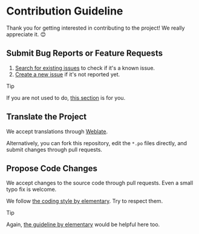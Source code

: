 # Contribution Guideline
Thank you for getting interested in contributing to the project! We really appreciate it. 😊

## Submit Bug Reports or Feature Requests
1. [Search for existing issues](https://github.com/ryonakano/konbucase/issues) to check if it's a known issue.
2. [Create a new issue](https://github.com/ryonakano/konbucase/issues/new) if it's not reported yet.

> [!TIP]
> If you are not used to do, [this section](https://docs.elementary.io/contributor-guide/feedback/reporting-issues#creating-a-new-issue-report) is for you.

## Translate the Project
We accept translations through [Weblate](https://hosted.weblate.org/projects/rosp/konbucase/).

Alternatively, you can fork this repository, edit the `*.po` files directly, and submit changes through pull requests.

## Propose Code Changes
We accept changes to the source code through pull requests. Even a small typo fix is welcome.

We follow [the coding style by elementary](https://docs.elementary.io/develop/writing-apps/code-style). Try to respect them.

> [!TIP]
> Again, [the guideline by elementary](https://docs.elementary.io/contributor-guide/development/prepare-code-for-review) would be helpful here too.
